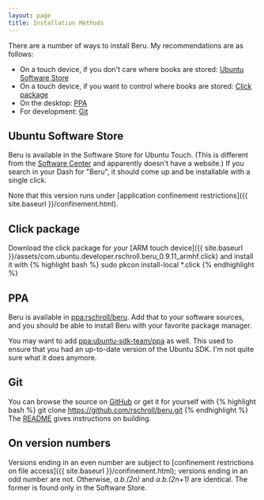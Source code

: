 ```yaml
---
layout: page
title: Installation Methods
---
```


There are a number of ways to install Beru.  My recommendations are as follows:

* On a touch device, if you don't care where books are stored: [Ubuntu Software Store](#store)
* On a touch device, if you want to control where books are stored: [Click package](#click)
* On the desktop: [PPA](#ppa)
* For development: [Git](#git)

## <a name="store">Ubuntu Software Store</a>
Beru is available in the Software Store for Ubuntu Touch.  (This is different from the [Software Center](https://apps.ubuntu.com/cat/) and apparently doesn't have a website.)  If you search in your Dash for "Beru", it should come up and be installable with a single click.

Note that this version runs under [application confinement restrictions]({{ site.baseurl }}/confinement.html).

## <a name="click">Click package</a>
Download the click package for your [ARM touch device]({{ site.baseurl }}/assets/com.ubuntu.developer.rschroll.beru_0.9.11_armhf.click) and install it with
{% highlight bash %}
sudo pkcon install-local *.click
{% endhighlight %}

## <a name="ppa">PPA</a>
Beru is available in [ppa:rschroll/beru](https://launchpad.net/~rschroll/+archive/beru).  Add that to your software sources, and you should be able to install Beru with your favorite package manager.

You may want to add [ppa:ubuntu-sdk-team/ppa](https://launchpad.net/~ubuntu-sdk-team/+archive/ppa) as well.  This used to ensure that you had an up-to-date version of the Ubuntu SDK.  I'm not quite sure what it does anymore.

## <a name="git">Git</a>
You can browse the source on [GitHub](https://github.com/rschroll/beru) or get it for yourself with
{% highlight bash %}
git clone https://github.com/rschroll/beru.git
{% endhighlight %}
The [README](https://github.com/rschroll/beru/blob/master/README.md) gives instructions on building.

## On version numbers
Versions ending in an even number are subject to [confinement restrictions on file access]({{ site.baseurl }}/confinement.html); versions ending in an odd number are not.  Otherwise, *a.b.(2n)* and *a.b.(2n+1)* are identical.  The former is found only in the Software Store.
